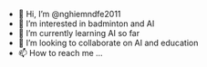- 👋 Hi, I’m @nghiemndfe2011
- 👀 I’m interested in badminton and AI
- 🌱 I’m currently learning AI so far
- 💞️ I’m looking to collaborate on AI and education
- 📫 How to reach me ...

<!---
nghiemndfe2011/nghiemndfe2011 is a ✨ special ✨ repository because its `README.md` (this file) appears on your GitHub profile.
You can click the Preview link to take a look at your changes.
--->
